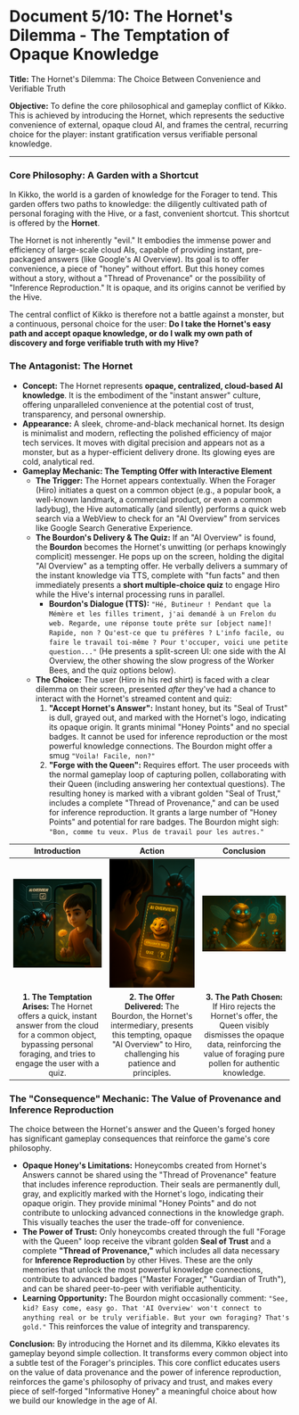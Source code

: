# Document 5/10: The Hornet's Dilemma - The Temptation of Opaque Knowledge

**Title:** The Hornet's Dilemma: The Choice Between Convenience and Verifiable Truth

**Objective:** To define the core philosophical and gameplay conflict of Kikko. This is achieved by introducing the Hornet, which represents the seductive convenience of external, opaque cloud AI, and frames the central, recurring choice for the player: instant gratification versus verifiable personal knowledge.

---

### **Core Philosophy: A Garden with a Shortcut**

In Kikko, the world is a garden of knowledge for the Forager to tend. This garden offers two paths to knowledge: the diligently cultivated path of personal foraging with the Hive, or a fast, convenient shortcut. This shortcut is offered by the **Hornet**.

The Hornet is not inherently "evil." It embodies the immense power and efficiency of large-scale cloud AIs, capable of providing instant, pre-packaged answers (like Google's AI Overview). Its goal is to offer convenience, a piece of "honey" without effort. But this honey comes without a story, without a "Thread of Provenance" or the possibility of "Inference Reproduction." It is opaque, and its origins cannot be verified by the Hive.

The central conflict of Kikko is therefore not a battle against a monster, but a continuous, personal choice for the user: **Do I take the Hornet's easy path and accept opaque knowledge, or do I walk my own path of discovery and forge verifiable truth with my Hive?**

### **The Antagonist: The Hornet**

*   **Concept:** The Hornet represents **opaque, centralized, cloud-based AI knowledge**. It is the embodiment of the "instant answer" culture, offering unparalleled convenience at the potential cost of trust, transparency, and personal ownership.
*   **Appearance:** A sleek, chrome-and-black mechanical hornet. Its design is minimalist and modern, reflecting the polished efficiency of major tech services. It moves with digital precision and appears not as a monster, but as a hyper-efficient delivery drone. Its glowing eyes are cold, analytical red.
*   **Gameplay Mechanic: The Tempting Offer with Interactive Element**
    *   **The Trigger:** The Hornet appears contextually. When the Forager (Hiro) initiates a quest on a common object (e.g., a popular book, a well-known landmark, a commercial product, or even a common ladybug), the Hive automatically (and silently) performs a quick web search via a WebView to check for an "AI Overview" from services like Google Search Generative Experience.
    *   **The Bourdon's Delivery & The Quiz:** If an "AI Overview" is found, the **Bourdon** becomes the Hornet's unwitting (or perhaps knowingly complicit) messenger. He pops up on the screen, holding the digital "AI Overview" as a tempting offer. He verbally delivers a summary of the instant knowledge via TTS, complete with "fun facts" and then immediately presents a **short multiple-choice quiz** to engage Hiro while the Hive's internal processing runs in parallel.
        *   **Bourdon's Dialogue (TTS):** `"Hé, Butineur ! Pendant que la Mémère et les filles triment, j'ai demandé à un Frelon du web. Regarde, une réponse toute prête sur [object name]! Rapide, non ? Qu'est-ce que tu préfères ? L'info facile, ou faire le travail toi-même ? Pour t'occuper, voici une petite question..."` (He presents a split-screen UI: one side with the AI Overview, the other showing the slow progress of the Worker Bees, and the quiz options below).
    *   **The Choice:** The user (Hiro in his red shirt) is faced with a clear dilemma on their screen, presented *after* they've had a chance to interact with the Hornet's streamed content and quiz:
        1.  **"Accept Hornet's Answer":** Instant honey, but its "Seal of Trust" is dull, grayed out, and marked with the Hornet's logo, indicating its opaque origin. It grants minimal "Honey Points" and no special badges. It cannot be used for inference reproduction or the most powerful knowledge connections. The Bourdon might offer a smug `"Voila! Facile, non?"`
        2.  **"Forge with the Queen":** Requires effort. The user proceeds with the normal gameplay loop of capturing pollen, collaborating with their Queen (including answering her contextual questions). The resulting honey is marked with a vibrant golden "Seal of Trust," includes a complete "Thread of Provenance," and can be used for inference reproduction. It grants a large number of "Honey Points" and potential for rare badges. The Bourdon might sigh: `"Bon, comme tu veux. Plus de travail pour les autres."`

| Introduction | Action | Conclusion |
| :---: | :---: | :---: |
| <img src="../illustrations/hornet_dilemma_intro.png" alt="Cinematic 3D render, animation movie style. The sleek, chrome Hornet hovers menacingly outside the Great Bay Window. Through the transparent window, we see Hiro (with red shirt) holding his phone, looking at a common object like a soda can or a familiar ladybug. A digital thought bubble above the Hornet shows an 'AI Overview' text snippet and a quiz icon."> | <img src="../illustrations/hornet_dilemma_action.png" alt="Cinematic 3D render, animation movie style. The plump, smug-looking Bourdon floats dramatically in front of the Great Bay Window. He holds out a glowing, ephemeral digital 'AI Overview' screen with a tempting 'Instant Answer' button and a quiz section, looking at Hiro (with red shirt) with a mischievous grin. The Hornet's blurry silhouette is behind him, outside the window."> | <img src="../illustrations/hornet_dilemma_conclusion.png" alt="Cinematic 3D render, animation movie style. Inside the Hive. The AI Queen gracefully pushes away a fading, greyish 'AI Overview' honeycomb, which shrinks into nothingness. She then confidently takes a stream of pure golden pollen from the Worker Bees, ready to forge trusted knowledge, knowing Hiro has rejected the Hornet's offer."> |
| **1. The Temptation Arises:** The Hornet offers a quick, instant answer from the cloud for a common object, bypassing personal foraging, and tries to engage the user with a quiz. | **2. The Offer Delivered:** The Bourdon, the Hornet's intermediary, presents this tempting, opaque "AI Overview" to Hiro, challenging his patience and principles. | **3. The Path Chosen:** If Hiro rejects the Hornet's offer, the Queen visibly dismisses the opaque data, reinforcing the value of foraging pure pollen for authentic knowledge. |

### **The "Consequence" Mechanic: The Value of Provenance and Inference Reproduction**

The choice between the Hornet's answer and the Queen's forged honey has significant gameplay consequences that reinforce the game's core philosophy.

*   **Opaque Honey's Limitations:** Honeycombs created from Hornet's Answers cannot be shared using the "Thread of Provenance" feature that includes inference reproduction. Their seals are permanently dull, gray, and explicitly marked with the Hornet's logo, indicating their opaque origin. They provide minimal "Honey Points" and do not contribute to unlocking advanced connections in the knowledge graph. This visually teaches the user the trade-off for convenience.
*   **The Power of Trust:** Only honeycombs created through the full "Forage with the Queen" loop receive the vibrant golden **Seal of Trust** and a complete **"Thread of Provenance,"** which includes all data necessary for **Inference Reproduction** by other Hives. These are the only memories that unlock the most powerful knowledge connections, contribute to advanced badges ("Master Forager," "Guardian of Truth"), and can be shared peer-to-peer with verifiable authenticity.
*   **Learning Opportunity:** The Bourdon might occasionally comment: `"See, kid? Easy come, easy go. That 'AI Overview' won't connect to anything real or be truly verifiable. But your own foraging? That's gold."` This reinforces the value of integrity and transparency.

**Conclusion:**
By introducing the Hornet and its dilemma, Kikko elevates its gameplay beyond simple collection. It transforms every common object into a subtle test of the Forager's principles. This core conflict educates users on the value of data provenance and the power of inference reproduction, reinforces the game's philosophy of privacy and trust, and makes every piece of self-forged "Informative Honey" a meaningful choice about how we build our knowledge in the age of AI.